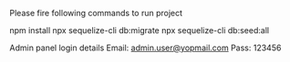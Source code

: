 Please fire following commands to run project

npm install
npx sequelize-cli db:migrate
npx sequelize-cli db:seed:all

Admin panel login details
Email: admin.user@yopmail.com
Pass: 123456